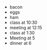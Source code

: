 - bacon
- eggs
- ham
- class at 10:30
- meeting at 12:15
- class at 1:30
- Meeting at 5
- dinner at 6